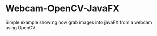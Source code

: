 Webcam-OpenCV-JavaFX
====================
Simple example showing how grab images into javaFX from a webcam using OpenCV
